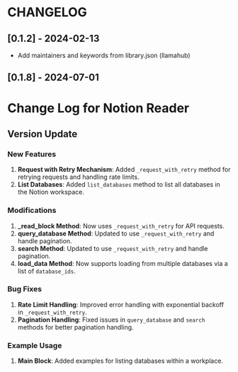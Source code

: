 # CHANGELOG

## [0.1.2] - 2024-02-13

- Add maintainers and keywords from library.json (llamahub)

## [0.1.8] - 2024-07-01

# Change Log for Notion Reader

## Version Update

### New Features

1. **Request with Retry Mechanism**: Added `_request_with_retry` method for retrying requests and handling rate limits.
2. **List Databases**: Added `list_databases` method to list all databases in the Notion workspace.

### Modifications

1. **\_read_block Method**: Now uses `_request_with_retry` for API requests.
2. **query_database Method**: Updated to use `_request_with_retry` and handle pagination.
3. **search Method**: Updated to use `_request_with_retry` and handle pagination.
4. **load_data Method**: Now supports loading from multiple databases via a list of `database_ids`.

### Bug Fixes

1. **Rate Limit Handling**: Improved error handling with exponential backoff in `_request_with_retry`.
2. **Pagination Handling**: Fixed issues in `query_database` and `search` methods for better pagination handling.

### Example Usage

1. **Main Block**: Added examples for listing databases within a workplace.
